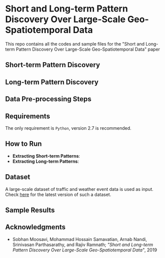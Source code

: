 # Short and Long-term Pattern Discovery Over Large-Scale Geo-Spatiotemporal Data
This repo contains all the codes and sample files for the "Short and Long-term Pattern Discovery Over Large-Scale Geo-Spatiotemporal Data" paper 


## Short-term Pattern Discovery


## Long-term Pattern Discovery


## Data Pre-processing Steps


## Requirements 
The only requirement is ```Python```, version 2.7 is recommended. 


## How to Run
* __Extracting Short-term Patterns__:
* __Extracting Long-term Patterns__:


## Dataset
A large-scale dataset of traffic and weather event data is used as input. Check [here](https://sobhan-moosavi.github.io/datasets/2019_traffic_weather_events) for the latest version of such a dataset.  


## Sample Results


## Acknowledgments 
* Sobhan Moosavi, Mohammad Hossain Samavatian, Arnab Nandi, Srinivasan Parthasarathy, and Rajiv Ramnath; _"Short and Long-term Pattern Discovery Over Large-Scale Geo-Spatiotemporal Data"_, 2019
